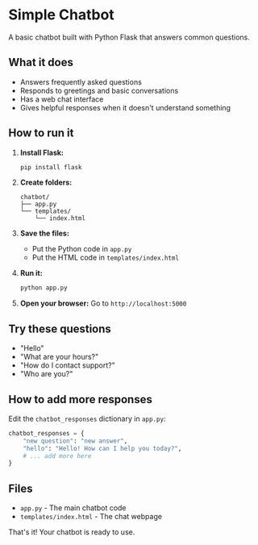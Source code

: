 # Simple Chatbot

A basic chatbot built with Python Flask that answers common questions.

## What it does

- Answers frequently asked questions
- Responds to greetings and basic conversations
- Has a web chat interface
- Gives helpful responses when it doesn't understand something

## How to run it

1. **Install Flask:**
   ```bash
   pip install flask
   ```

2. **Create folders:**
   ```
   chatbot/
   ├── app.py
   └── templates/
       └── index.html
   ```

3. **Save the files:**
   - Put the Python code in `app.py`
   - Put the HTML code in `templates/index.html`

4. **Run it:**
   ```bash
   python app.py
   ```

5. **Open your browser:**
   Go to `http://localhost:5000`

## Try these questions

- "Hello"
- "What are your hours?"
- "How do I contact support?"
- "Who are you?"

## How to add more responses

Edit the `chatbot_responses` dictionary in `app.py`:

```python
chatbot_responses = {
    "new question": "new answer",
    "hello": "Hello! How can I help you today?",
    # ... add more here
}
```

## Files

- `app.py` - The main chatbot code
- `templates/index.html` - The chat webpage

That's it! Your chatbot is ready to use.
